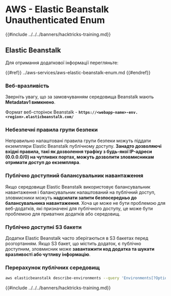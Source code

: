 # AWS - Elastic Beanstalk Unauthenticated Enum

{{#include ../../../banners/hacktricks-training.md}}

## Elastic Beanstalk

Для отримання додаткової інформації перегляньте:

{{#ref}}
../aws-services/aws-elastic-beanstalk-enum.md
{{#endref}}

### Веб-вразливість

Зверніть увагу, що за замовчуванням середовища Beanstalk мають **Metadatav1 вимкнено**.

Формат веб-сторінок Beanstalk - **`https://<webapp-name>-env.<region>.elasticbeanstalk.com/`**

### Небезпечні правила групи безпеки

Неправильно налаштовані правила групи безпеки можуть піддати екземпляри Elastic Beanstalk публічному доступу. **Занадто дозволяючі вхідні правила, такі як дозволення трафіку з будь-якої IP-адреси (0.0.0.0/0) на чутливих портах, можуть дозволити зловмисникам отримати доступ до екземпляра**.

### Публічно доступний балансувальник навантаження

Якщо середовище Elastic Beanstalk використовує балансувальник навантаження і балансувальник налаштований на публічний доступ, зловмисники можуть **надсилати запити безпосередньо до балансувальника навантаження**. Хоча це може не бути проблемою для веб-додатків, які призначені для публічного доступу, це може бути проблемою для приватних додатків або середовищ.

### Публічно доступні S3 бакети

Додатки Elastic Beanstalk часто зберігаються в S3 бакетах перед розгортанням. Якщо S3 бакет, що містить додаток, є публічно доступним, зловмисник може **завантажити код додатка та шукати вразливості або чутливу інформацію**.

### Перерахунок публічних середовищ
```bash
aws elasticbeanstalk describe-environments --query 'Environments[?OptionSettings[?OptionName==`aws:elbv2:listener:80:defaultProcess` && contains(OptionValue, `redirect`)]].{EnvironmentName:EnvironmentName, ApplicationName:ApplicationName, Status:Status}' --output table
```
{{#include ../../../banners/hacktricks-training.md}}
